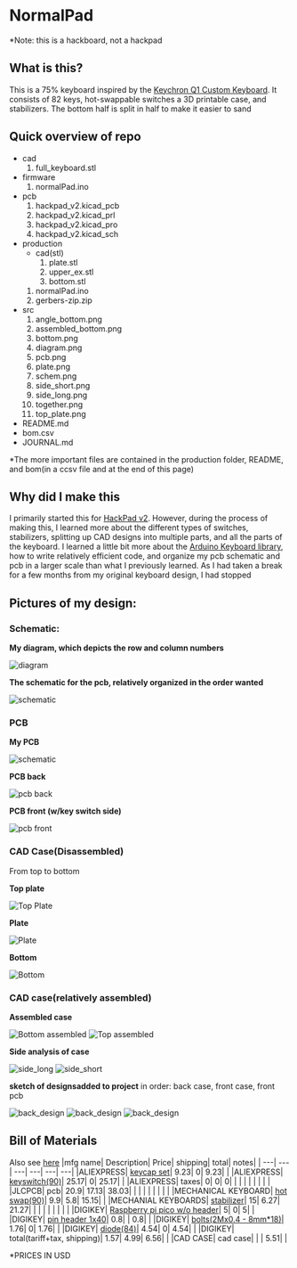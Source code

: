 # NormalPad

*Note: this is a hackboard, not a hackpad
## What is this?
This is a 75% keyboard inspired by the [Keychron Q1 Custom Keyboard](https://www.keychron.com/products/keychron-q1?srsltid=AfmBOorYcrgbMnQshTxcVkn31a3YPq6My79lAXlqjA35xHALWIpRg0Ld). It consists of 82 keys, hot-swappable switches a 3D printable case, and stabilizers. The bottom half is split in half to make it easier to sand

## Quick overview of repo
+ cad
    1. full_keyboard.stl
+ firmware
    1. normalPad.ino
+ pcb
    1. hackpad_v2.kicad_pcb
    2. hackpad_v2.kicad_prl
    3. hackpad_v2.kicad_pro
    4. hackpad_v2.kicad_sch
+ production
    + cad(stl)
        1. plate.stl
        2. upper_ex.stl
        3. bottom.stl
    1. normalPad.ino
    2. gerbers-zip.zip
+ src
    1. angle_bottom.png
    2. assembled_bottom.png
    3. bottom.png
    4. diagram.png
    5. pcb.png
    6. plate.png
    7. schem.png
    8. side_short.png
    9. side_long.png
    10. together.png
    11. top_plate.png
+ README.md
+ bom.csv
+ JOURNAL.md

*The more important files are contained in the production folder, README, and bom(in a ccsv file and at the end of this page)
## Why did I make this
I primarily started this for [HackPad v2](https://hackpad.hackclub.com/keyboard). However, during the process of making this, I learned more about the different types of switches, stabilizers, splitting up CAD designs into multiple parts, and all the parts of the keyboard. I learned a little bit more about the [Arduino Keyboard library](https://docs.arduino.cc/language-reference/en/functions/usb/Keyboard/), how to write relatively efficient code, and organize my pcb schematic and pcb in a larger scale than what I previously learned. As I had taken a break for a few months from my original keyboard design, I had stopped 

## Pictures of my design:
### Schematic:
<b>My diagram, which depicts the row and column numbers</b>

![diagram](./src/diagram.png)

<b>The schematic for the pcb, relatively organized in the order wanted</b>

![schematic](./src/schem.png)

### PCB
<b>My PCB</b>

![schematic](./src/pcb.png)

<b>PCB back</b>

![pcb back](./src/pcb_back.png)

<b>PCB front (w/key switch side)</b>

![pcb front](./src/pcb_front.png)

### CAD Case(Disassembled)
From top to bottom 

<b>Top plate</b>

![Top Plate](./src/top_plate.png)

<b>Plate</b>

![Plate](./src/plate.png)

<b>Bottom</b>

![Bottom](./src/normal_bottom.png)

### CAD case(relatively assembled)

<b>Assembled case</b>

![Bottom assembled](./src/normal_bottom.png)
![Top assembled](./src/assembled_top.png)

<b>Side analysis of case</b>

![side_long](./src/side_long.png)
![side_short](./src/side_short.png)

<b>sketch of designsadded to project</b>
in order: back case, front case, front pcb

![back_design](./src/design3.png)
![back_design](./src/face.png)
![back_design](./src/pcb_front.png)

## Bill of Materials
Also see [here](./BOM.csv)
|mfg name|	            Description|	        Price|	shipping|	total|	notes|
| ---|                          ---|              ---|      ---|     ---|    ---|
|ALIEXPRESS|	        [keycap set](https://www.aliexpress.us/item/3256803996370867.html)|	            9.23|	0|	    9.23| |
|ALIEXPRESS|	        [keyswitch(90)](https://www.aliexpress.us/item/3256807160745636.html)|	        25.17|	0|	        25.17| |
|ALIEXPRESS|	        taxes|	                0|	0|	        0| |
| | | | | | |
|JLCPCB|	            pcb|	                20.9|	17.13|	    38.03| |
| | | | | | |
|MECHANICAL KEYBOARD|    [hot swap(90)](https://mechanicalkeyboards.com/products/kailh-switch-hot-swap-socket)|	        9.9|   	5.8|	    15.15| |
|MECHANIAL KEYBOARDS|   [stabilizer](https://mechanicalkeyboards.com/products/durock-v3-pcb-mount-screw-in-stabilizer-tkl-kit)|	            15|	    6.27|	    21.27| |
| | | | | | |
|DIGIKEY|	            [Raspberry pi pico w/o header](https://www.digikey.com/en/products/detail/raspberry-pi/SC0915/13624793)|	    5|  	0|	        5| |
|DIGIKEY|	            [pin header 1x40](https://www.digikey.com/en/products/detail/amphenol-cs-commercial-products/G800W268018EU/17083164)|	    0.8|	|	        0.8| |
|DIGIKEY|	            [bolts(2Mx0.4 - 8mm*18)](https://www.digikey.com/en/products/detail/essentra-components/50M020040P008/11639927)|	1.76|	0|	        1.76| |
|DIGIKEY|	            [diode(84)](https://www.digikey.com/en/products/detail/comchip-technology/1N4001-G/1979654)|	            4.54|	0|	        4.54| |
|DIGIKEY|	            total(tariff+tax, shipping)|	        1.57|	4.99|	    6.56| |
|CAD CASE|	            cad case|	                |	|	        5.51| |

*PRICES IN USD
